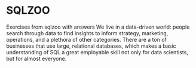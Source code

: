 # SQLZOO
Exercises from sqlzoo with answers 
We live in a data-driven world: people search through data to find insights to inform strategy, marketing, operations, and a plethora of other categories. There are a ton of businesses that use large, relational databases, which makes a basic understanding of SQL a great employable skill not only for data scientists, but for almost everyone.
